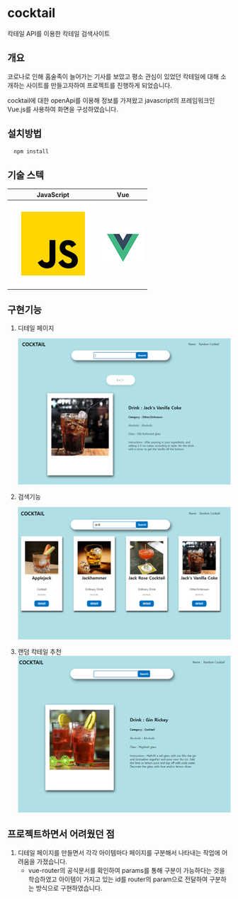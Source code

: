 # cocktail
칵테일 API를 이용한 칵테일 검색사이트

## 개요
코로나로 인해 홈술족이 늘어가는 기사를 보았고 평소 관심이 있었던 칵테일에 대해 소개하는 사이트를 만들고자하여 프로젝트를 진행하게 되었습니다.

cocktail에 대한 openApi를 이용해 정보를 가져왔고 javascript의 프레임워크인 Vue.js를 사용하여 화면을 구성하였습니다.
## 설치방법

  ```js
    npm install
  ```
  
## 기술 스텍

  | JavaScript |     Vue    |
  | :--------: | :--------: |
  |   ![js]    |   ![ts]    |

## 구현기능

1. 디테일 페이지

    ![screenshot](/Readme/images/detail.png)


2. 검색기능

    ![screenshot](/Readme/images/search.png)

3. 랜덤 칵테일 추천
    ![screenshot](/Readme/images/random.png)
## 프로젝트하면서 어려웠던 점
1. 디테일 페이지를 만들면서 각각 아이템마다 페이지를 구분해서 나타내는 작업에 어려움을 가졌습니다.
    - vue-router의 공식문서를 확인하여 params를 통해 구분이 가능하다는 것을 학습하였고 아이템이 가지고 있는 id를 router의 param으로 전달하여 구분하는 방식으로 구현하였습니다.

[js]: /Readme/images/javascript.svg
[ts]: /Readme/images/vue.png
